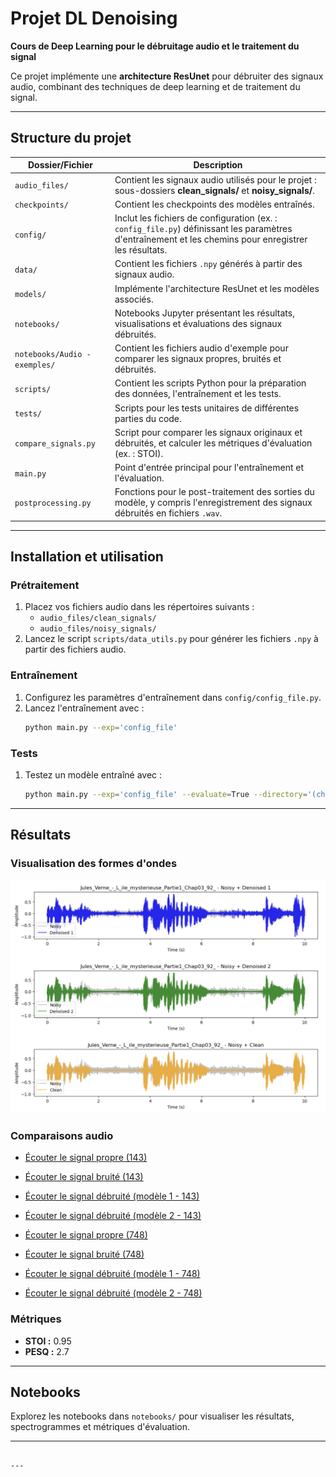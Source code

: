 # Projet DL Denoising

**Cours de Deep Learning pour le débruitage audio et le traitement du signal**

Ce projet implémente une **architecture ResUnet** pour débruiter des signaux audio, combinant des techniques de deep learning et de traitement du signal.

---

## Structure du projet

| **Dossier/Fichier**         | **Description**                                                                                                                                                                   |
|-----------------------------|-----------------------------------------------------------------------------------------------------------------------------------------------------------------------------------|
| `audio_files/`             | Contient les signaux audio utilisés pour le projet : sous-dossiers **clean_signals/** et **noisy_signals/**.                                                                    |
| `checkpoints/`             | Contient les checkpoints des modèles entraînés.                                                                                                                                 |
| `config/`                  | Inclut les fichiers de configuration (ex. : `config_file.py`) définissant les paramètres d'entraînement et les chemins pour enregistrer les résultats.       |
| `data/`                    | Contient les fichiers `.npy` générés à partir des signaux audio.                                                                                              |
| `models/`                  | Implémente l'architecture ResUnet et les modèles associés.                                                                                                           |
| `notebooks/`               | Notebooks Jupyter présentant les résultats, visualisations et évaluations des signaux débruités.                                                             |
| `notebooks/Audio - exemples/` | Contient les fichiers audio d'exemple pour comparer les signaux propres, bruités et débruités.                                                                     |
| `scripts/`                 | Contient les scripts Python pour la préparation des données, l'entraînement et les tests.                                                                               |
| `tests/`                   | Scripts pour les tests unitaires de différentes parties du code.                                                                                                               |
| `compare_signals.py`       | Script pour comparer les signaux originaux et débruités, et calculer les métriques d'évaluation (ex. : STOI).                                                       |
| `main.py`                  | Point d'entrée principal pour l'entraînement et l'évaluation.                                                                                                          |
| `postprocessing.py`        | Fonctions pour le post-traitement des sorties du modèle, y compris l'enregistrement des signaux débruités en fichiers `.wav`.                                          |

---

## Installation et utilisation

### Prétraitement
1. Placez vos fichiers audio dans les répertoires suivants :
   - `audio_files/clean_signals/`
   - `audio_files/noisy_signals/`
2. Lancez le script `scripts/data_utils.py` pour générer les fichiers `.npy` à partir des fichiers audio.

### Entraînement
1. Configurez les paramètres d'entraînement dans `config/config_file.py`.
2. Lancez l'entraînement avec :
   ```bash
   python main.py --exp='config_file'
   ```

### Tests
1. Testez un modèle entraîné avec :
   ```bash
   python main.py --exp='config_file' --evaluate=True --directory='(chemin vers le modèle)'
   ```

---

## Résultats

### Visualisation des formes d'ondes

![Formes d'ondes des modèles](notebooks/plot.png) 

### Comparaisons audio
- [Écouter le signal propre (143)](notebooks/Audio_exemples/143_clean.wav)
- [Écouter le signal bruité (143)](notebooks/Audio_exemples/143_noisy.wav)
- [Écouter le signal débruité (modèle 1 - 143)](notebooks/Audio_exemples/143_denoised_1.wav)
- [Écouter le signal débruité (modèle 2 - 143)](notebooks/Audio_exemples/143_denoised_2.wav)

- [Écouter le signal propre (748)](notebooks/Audio_exemples/748_clean.wav)
- [Écouter le signal bruité (748)](notebooks/Audio_exemples/748_noisy.wav)
- [Écouter le signal débruité (modèle 1 - 748)](notebooks/Audio_exemples/748_denoised1.wav)
- [Écouter le signal débruité (modèle 2 - 748)](notebooks/Audio_exemples/748_denoised2.wav)

### Métriques
- **STOI :** 0.95
- **PESQ :** 2.7

---

## Notebooks
Explorez les notebooks dans `notebooks/` pour visualiser les résultats, spectrogrammes et métriques d'évaluation.

---


   ```

---

